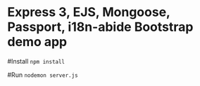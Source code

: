 # Express 3, EJS, Mongoose, Passport, i18n-abide Bootstrap demo app

#Install
	`npm install`

#Run 
	`nodemon server.js`




